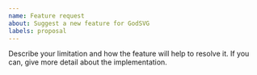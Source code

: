 ```yaml
---
name: Feature request
about: Suggest a new feature for GodSVG
labels: proposal
---
```


Describe your limitation and how the feature will help to resolve it.
If you can, give more detail about the implementation.
